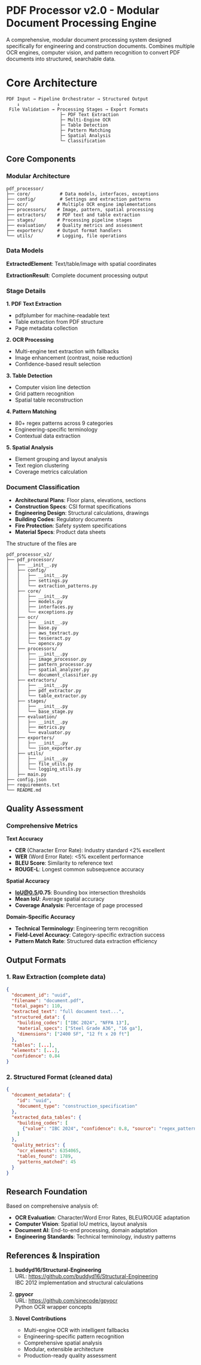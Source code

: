 # PDF Processor v2.0 - Modular Document Processing Engine
A comprehensive, modular document processing system designed specifically for engineering and construction documents. Combines multiple OCR engines, computer vision, and pattern recognition to convert PDF documents into structured, searchable data.

# Core Architecture

```
PDF Input → Pipeline Orchestrator → Structured Output
    ↓              ↓                      ↓
 File Validation → Processing Stages → Export Formats
                    ├─ PDF Text Extraction
                    ├─ Multi-Engine OCR  
                    ├─ Table Detection
                    ├─ Pattern Matching
                    ├─ Spatial Analysis
                    └─ Classification
```


## Core Components

### Modular Architecture

```
pdf_processor/
├── core/           # Data models, interfaces, exceptions
├── config/         # Settings and extraction patterns  
├── ocr/           # Multiple OCR engine implementations
├── processors/    # Image, pattern, spatial processing
├── extractors/    # PDF text and table extraction
├── stages/        # Processing pipeline stages
├── evaluation/    # Quality metrics and assessment
├── exporters/     # Output format handlers
└── utils/         # Logging, file operations
```




### Data Models

**ExtractedElement**: Text/table/image with spatial coordinates

**ExtractionResult**: Complete document processing output


### Stage Details

**1. PDF Text Extraction**
- pdfplumber for machine-readable text
- Table extraction from PDF structure
- Page metadata collection

**2. OCR Processing** 
- Multi-engine text extraction with fallbacks
- Image enhancement (contrast, noise reduction)
- Confidence-based result selection

**3. Table Detection**
- Computer vision line detection
- Grid pattern recognition  
- Spatial table reconstruction

**4. Pattern Matching**
- 80+ regex patterns across 9 categories
- Engineering-specific terminology
- Contextual data extraction

**5. Spatial Analysis**
- Element grouping and layout analysis
- Text region clustering
- Coverage metrics calculation



### Document Classification

- **Architectural Plans**: Floor plans, elevations, sections
- **Construction Specs**: CSI format specifications  
- **Engineering Design**: Structural calculations, drawings
- **Building Codes**: Regulatory documents
- **Fire Protection**: Safety system specifications
- **Material Specs**: Product data sheets



The structure of the files are
```
pdf_processor_v2/
├── pdf_processor/
│   ├── __init__.py
│   ├── config/
│   │   ├── __init__.py
│   │   ├── settings.py
│   │   └── extraction_patterns.py
│   ├── core/
│   │   ├── __init__.py
│   │   ├── models.py
│   │   ├── interfaces.py
│   │   └── exceptions.py
│   ├── ocr/
│   │   ├── __init__.py
│   │   ├── base.py
│   │   ├── aws_textract.py
│   │   ├── tesseract.py
│   │   └── opencv.py
│   ├── processors/
│   │   ├── __init__.py
│   │   ├── image_processor.py
│   │   ├── pattern_processor.py
│   │   ├── spatial_analyzer.py
│   │   └── document_classifier.py
│   ├── extractors/
│   │   ├── __init__.py
│   │   ├── pdf_extractor.py
│   │   └── table_extractor.py
│   ├── stages/
│   │   ├── __init__.py
│   │   └── base_stage.py
│   ├── evaluation/
│   │   ├── __init__.py
│   │   ├── metrics.py
│   │   └── evaluator.py
│   ├── exporters/
│   │   ├── __init__.py
│   │   └── json_exporter.py
│   ├── utils/
│   │   ├── __init__.py
│   │   ├── file_utils.py
│   │   └── logging_utils.py
│   ├── main.py
├── config.json
├── requirements.txt
└── README.md
```


## Quality Assessment

### Comprehensive Metrics

**Text Accuracy**
- **CER** (Character Error Rate): Industry standard <2% excellent
- **WER** (Word Error Rate): <5% excellent performance  
- **BLEU Score**: Similarity to reference text
- **ROUGE-L**: Longest common subsequence accuracy

**Spatial Accuracy**
- **IoU@0.5/0.75**: Bounding box intersection thresholds
- **Mean IoU**: Average spatial accuracy
- **Coverage Analysis**: Percentage of page processed

**Domain-Specific Accuracy**
- **Technical Terminology**: Engineering term recognition
- **Field-Level Accuracy**: Category-specific extraction success
- **Pattern Match Rate**: Structured data extraction efficiency


## Output Formats

### 1. Raw Extraction (complete data)
```json
{
  "document_id": "uuid",
  "filename": "document.pdf", 
  "total_pages": 110,
  "extracted_text": "full document text...",
  "structured_data": {
    "building_codes": ["IBC 2024", "NFPA 13"],
    "material_specs": ["Steel Grade A36", "16 ga"],
    "dimensions": ["2400 SF", "12 ft x 20 ft"]
  },
  "tables": [...],
  "elements": [...],
  "confidence": 0.84
}
```

### 2. Structured Format (cleaned data)
```json
{
  "document_metadata": {
    "id": "uuid",
    "document_type": "construction_specification"
  },
  "extracted_data_tables": {
    "building_codes": [
      {"value": "IBC 2024", "confidence": 0.8, "source": "regex_pattern"}
    ]
  },
  "quality_metrics": {
    "ocr_elements": 6354065,
    "tables_found": 1789,
    "patterns_matched": 45
  }
}
```

## Research Foundation

Based on comprehensive analysis of:
- **OCR Evaluation**: Character/Word Error Rates, BLEU/ROUGE adaptation
- **Computer Vision**: Spatial IoU metrics, layout analysis
- **Document AI**: End-to-end processing, domain adaptation
- **Engineering Standards**: Technical terminology, industry patterns

## References & Inspiration

1. **buddyd16/Structural-Engineering**  
   URL: https://github.com/buddyd16/Structural-Engineering  
   IBC 2012 implementation and structural calculations

2. **gpyocr**  
   URL: https://github.com/sinecode/gpyocr  
   Python OCR wrapper concepts

3. **Novel Contributions**
   - Multi-engine OCR with intelligent fallbacks
   - Engineering-specific pattern recognition
   - Comprehensive spatial analysis
   - Modular, extensible architecture
   - Production-ready quality assessment